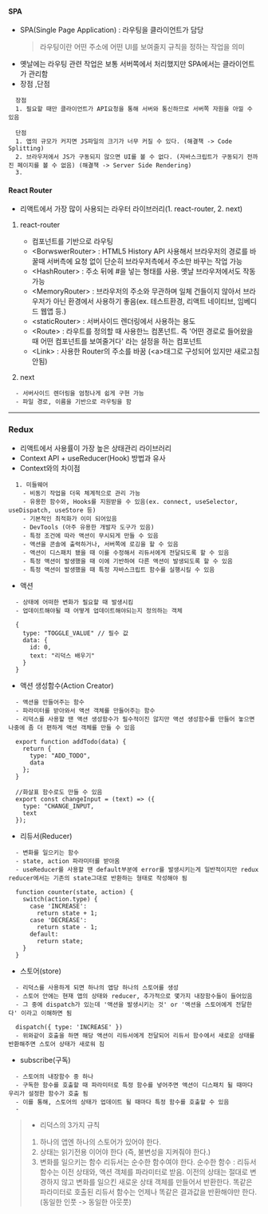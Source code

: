 #### SPA

- SPA(Single Page Application) : 라우팅을 클라이언트가 담당
  > 라우팅이란 어떤 주소에 어떤 UI를 보여줄지 규칙을 정하는 작업을 의미
- 옛날에는 라우팅 관련 작업은 보통 서버쪽에서 처리했지만 SPA에서는 클라이언트가 관리함
- 장점 ,단점

```
  장점
  1. 필요할 때만 클라이언트가 API요청을 통해 서버와 통신하므로 서버쪽 자원을 아낄 수 있음

  단점
  1. 앱의 규모가 커지면 JS파일의 크기가 너무 커질 수 있다. (해결책 -> Code Splitting)
  2. 브라우저에서 JS가 구동되지 않으면 UI를 볼 수 없다. (자바스크립트가 구동되기 전까진 페이지를 볼 수 없음) (해결책 -> Server Side Rendering)
  3.
```

#### React Router

- 리액트에서 가장 많이 사용되는 라우터 라이브러리(1. react-router, 2. next)

1. react-router

   - 컴포넌트를 기반으로 라우팅
   - \<BorwswerRouter> : HTML5 History API 사용해서 브라우저의 경로를 바꿀때 서버측에 요청 없이 단순히 브라우저측에서 주소만 바꾸는 작업 가능
   - \<HashRouter> : 주소 뒤에 #을 넣는 형태를 사용. 옛날 브라우저에서도 작동 가능
   - \<MemoryRouter> : 브라우저의 주소와 무관하며 일체 건들이지 않아서 브라우저가 아닌 환경에서 사용하기 좋음(ex. 테스트환경, 리액트 네이티브, 임베디드 웹앱 등.)
   - \<staticRouter> : 서버사이드 렌더링에서 사용하는 용도
   - \<Route> : 라우트를 정의할 때 사용한느 컴폰넌트. 즉 '어떤 경로로 들어왔을 때 어떤 컴포넌트를 보여줄거다' 라는 설정을 하는 컴포넌트
   - \<Link> : 사용한 Router의 주소를 바꿈 (\<a>태그로 구성되어 있지만 새로고침 안됨)

2. next

```
  - 서버사이드 렌더링을 엄청나게 쉽게 구현 가능
  - 파일 경로, 이름을 기반으로 라우팅을 함
```

---

### Redux

- 리액트에서 사용률이 가장 높은 상태관리 라이브러리
- Context API + useReducer(Hook) 방법과 유사
- Context와의 차이점

```
  1. 미들웨어
    - 비동기 작업을 더욱 체계적으로 관리 가능
    - 유용한 함수와, Hooks를 지원받을 수 있음(ex. connect, useSelector, useDispatch, useStore 등)
    - 기본적인 최적화가 이미 되어있음
    - DevTools (아주 유용한 개발자 도구가 있음)
    - 특정 조건에 따라 액션이 무시되게 만들 수 있음
    - 액션을 콘솔에 출력하거나, 서버쪽에 로깅을 할 수 있음
    - 액션이 디스패치 됐을 때 이를 수정해서 리듀서에게 전달되도록 할 수 있음
    - 특정 액션이 발생했을 때 이에 기반하여 다른 액션이 발생되도록 할 수 있음
    - 특정 액션이 발생했을 때 특정 자바스크립트 함수를 실행시킬 수 있음
```

- 액션

```
  - 상태에 어떠한 변화가 필요할 때 발생시킴
  - 업데이트해야될 때 어떻게 업데이트해야되는지 정의하는 객체

  {
    type: "TOGGLE_VALUE" // 필수 값
    data: {
      id: 0,
      text: "리덕스 배우기"
    }
  }
```

- 액션 생성함수(Action Creator)

```
  - 액션을 만들어주는 함수
  - 파라미터를 받아와서 액션 객체를 만들어주는 함수
  - 리덕스를 사용할 땐 액션 생성함수가 필수적이진 않지만 액션 생성함수를 만들어 놓으면 나중에 좀 더 편하게 액션 객체를 만들 수 있음

  export function addTodo(data) {
    return {
      type: "ADD_TODO",
      data
    };
  }

  //화살표 함수로도 만들 수 있음
  export const changeInput = (text) => ({
    type: "CHANGE_INPUT,
    text
  });
```

- 리듀서(Reducer)

```
  - 변화를 일으키는 함수
  - state, action 파라미터를 받아옴
  - useReducer를 사용할 땐 default부분에 error를 발생시키는게 일반적이지만 redux reducer에서는 기존의 state그대로 반환하는 형태로 작성해야 됨

  function counter(state, action) {
    switch(action.type) {
      case 'INCREASE':
        return state + 1;
      case 'DECREASE':
        return state - 1;
      default:
        return state;
    }
  }
```

- 스토어(store)

```
  - 리덕스를 사용하게 되면 하나의 앱당 하나의 스토어를 생성
  - 스토어 안에는 현재 앱의 상태와 reducer, 추가적으로 몇가지 내장함수들이 들어있음
  - 그 중에 dispatch가 있는데 '액션을 발생시키는 것' or '액션을 스토어에게 전달한다' 이라고 이해하면 됨

  dispatch({ type: 'INCREASE' })
  - 위와같이 호출을 하면 해당 액션이 리듀서에게 전달되어 리듀서 함수에서 새로운 상태를 반환해주면 스토어 상태가 새로워 짐
```

- subscribe(구독)

```
  - 스토어의 내장함수 중 하나
  - 구독한 함수를 호출할 때 파라미터로 특정 함수를 넣어주면 액션이 디스패치 될 때마다 우리가 설정한 함수가 호출 됨
  - 이를 통해, 스토어의 상태가 업데이트 될 때마다 특정 함수를 호출할 수 있음
  -
```

> - 리덕스의 3가지 규칙
>
> 1. 하나의 앱엔 하나의 스토어가 있어야 한다.
> 2. 상태는 읽기전용 이어야 한다 (즉, 불변성을 지켜줘야 한다.)
> 3. 변화를 일으키는 함수 리듀서는 순수한 함수여야 한다.
>    순수한 함수 : 리듀서 함수는 이전 상태와, 액션 객체를 파라미터로 받음. 이전의 상태는 절대로 변경하지 않고 변화를 일으킨 새로운 상태 객체를 만들어서 반환한다. 똑같은 파라미터로 호출된 리듀서 함수는 언제나 똑같은 결과값을 반환해야만 한다. (동일한 인풋 -> 동일한 아웃풋)
